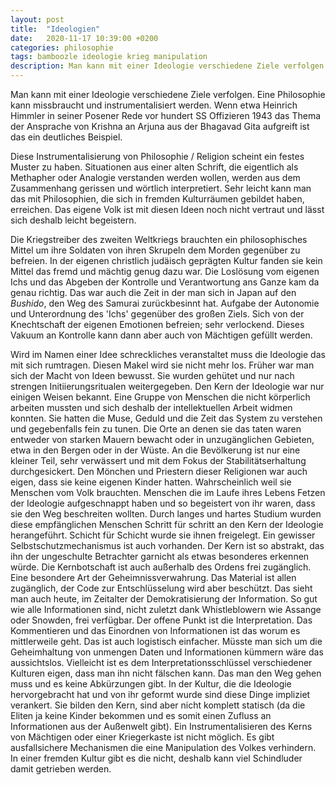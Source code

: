 ```yaml
---
layout: post
title:  "Ideologien"
date:   2020-11-17 10:39:00 +0200
categories: philosophie
tags: bamboozle ideologie krieg manipulation
description: Man kann mit einer Ideologie verschiedene Ziele verfolgen. Eine Philosophie kann missbraucht und instrumentalisiert werden.
---
```

Man kann mit einer Ideologie verschiedene Ziele verfolgen. Eine Philosophie kann missbraucht und instrumentalisiert werden. Wenn etwa Heinrich Himmler in seiner  Posener Rede vor hundert SS Offizieren 1943 das Thema der Ansprache von Krishna an Arjuna aus der Bhagavad Gita aufgreift ist das ein deutliches Beispiel.

Diese Instrumentalisierung von Philosophie / Religion scheint ein festes Muster zu haben. Situationen aus einer alten Schrift, die eigentlich als Methapher oder Analogie verstanden werden wollen, werden aus dem Zusammenhang gerissen und wörtlich interpretiert. Sehr leicht kann man das mit Philosophien, die sich in fremden Kulturräumen gebildet haben, erreichen. Das eigene Volk ist mit diesen Ideen noch nicht vertraut und lässt sich deshalb leicht begeistern.

Die Kriegstreiber des zweiten Weltkriegs brauchten ein philosophisches Mittel um ihre Soldaten von ihren Skrupeln dem Morden gegenüber zu befreien. In der eigenen christlich judäisch geprägten Kultur fanden sie kein Mittel das fremd und mächtig genug dazu war. Die Loslösung vom eigenen Ichs und das Abgeben der Kontrolle und Verantwortung ans Ganze kam da genau richtig. Das war auch die Zeit in der man sich in Japan auf den *Bushido*, den Weg des Samurai zurückbesinnt hat. Aufgabe der Autonomie und Unterordnung des 'Ichs' gegenüber des großen Ziels. Sich von der Knechtschaft der eigenen Emotionen befreien; sehr verlockend. Dieses Vakuum an Kontrolle kann dann aber auch von Mächtigen gefüllt werden.

Wird im Namen einer Idee schreckliches veranstaltet muss die Ideologie das mit sich rumtragen. Diesen Makel wird sie nicht mehr los. Früher war man sich der Macht von Ideen bewusst. Sie wurden gehütet und nur nach strengen Initiierungsritualen weitergegeben. Den Kern der Ideologie war nur einigen Weisen bekannt. Eine Gruppe von Menschen die nicht körperlich arbeiten mussten und sich deshalb der intellektuellen Arbeit widmen konnten. Sie hatten die Muse, Geduld und die Zeit das System zu verstehen und gegebenfalls fein zu tunen. Die Orte an denen sie das taten waren entweder von starken Mauern bewacht oder in unzugänglichen Gebieten, etwa in den Bergen oder in der Wüste. An die Bevölkerung ist nur eine kleiner Teil, sehr verwässert und mit dem Fokus der Stabilitätserhaltung durchgesickert. Den Mönchen und Priestern dieser Religionen war auch eigen, dass sie keine eigenen Kinder hatten. Wahrscheinlich weil sie Menschen vom Volk brauchten. Menschen die im Laufe ihres Lebens Fetzen der Ideologie aufgeschnappt haben und so begeistert von ihr waren, dass sie den Weg beschreiten wollten. Durch langes und hartes Studium wurden diese empfänglichen Menschen Schritt für schritt an den Kern der Ideologie herangeführt. Schicht für Schicht wurde sie ihnen freigelegt. 
Ein gewisser Selbstschutzmechanismus ist auch vorhanden. Der Kern ist so abstrakt, das ihn der ungeschulte Betrachter garnicht als etwas besonderes erkennen würde. Die Kernbotschaft ist auch außerhalb des Ordens frei zugänglich. Eine besondere Art der Geheimnissverwahrung. Das Material ist allen zugänglich, der Code zur Entschlüsselung wird aber beschützt.
Das sieht man auch heute, im Zeitalter der Demokratisierung der Information. So gut wie alle Informationen sind, nicht zuletzt dank Whistleblowern wie Assange oder Snowden, frei verfügbar. Der offene Punkt ist die Interpretation. Das Kommentieren und das Einordnen von Informationen ist das worum es mittlerweile geht. Das ist auch logistisch einfacher. Müsste man sich um die Geheimhaltung von unmengen Daten und Informationen kümmern wäre das aussichtslos. Vielleicht ist es dem Interpretationsschlüssel verschiedener Kulturen eigen, dass man ihn nicht fälschen kann. Das man den Weg gehen muss und es keine Abkürzungen gibt. In der Kultur, die die Ideologie hervorgebracht hat und von ihr geformt wurde sind diese Dinge impliziet verankert. Sie bilden den Kern, sind aber nicht komplett statisch (da die Eliten ja keine Kinder bekommen und es somit einen Zufluss an Informationen aus der Außenwelt gibt). Ein Instrumentalisieren des Kerns von Mächtigen oder einer Kriegerkaste ist nicht möglich. Es gibt ausfallsichere Mechanismen die eine Manipulation des Volkes verhindern. In einer fremden Kultur gibt es die nicht, deshalb kann viel Schindluder damit getrieben werden.

